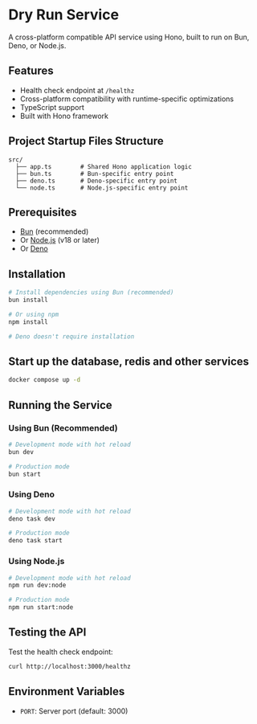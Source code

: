 # Dry Run Service

A cross-platform compatible API service using Hono, built to run on Bun, Deno, or Node.js.

## Features

- Health check endpoint at `/healthz`
- Cross-platform compatibility with runtime-specific optimizations
- TypeScript support
- Built with Hono framework

## Project Startup Files Structure

```
src/
  ├── app.ts        # Shared Hono application logic
  ├── bun.ts        # Bun-specific entry point
  ├── deno.ts       # Deno-specific entry point
  └── node.ts       # Node.js-specific entry point
```

## Prerequisites

- [Bun](https://bun.sh/) (recommended)
- Or [Node.js](https://nodejs.org/) (v18 or later)
- Or [Deno](https://deno.land/)

## Installation

```bash
# Install dependencies using Bun (recommended)
bun install

# Or using npm
npm install

# Deno doesn't require installation
```

## Start up the database, redis and other services

```bash
docker compose up -d
```

## Running the Service

### Using Bun (Recommended)

```bash
# Development mode with hot reload
bun dev

# Production mode
bun start
```

### Using Deno

```bash
# Development mode with hot reload
deno task dev

# Production mode
deno task start
```

### Using Node.js

```bash
# Development mode with hot reload
npm run dev:node

# Production mode
npm run start:node
```

## Testing the API

Test the health check endpoint:

```bash
curl http://localhost:3000/healthz
```

## Environment Variables

- `PORT`: Server port (default: 3000)
